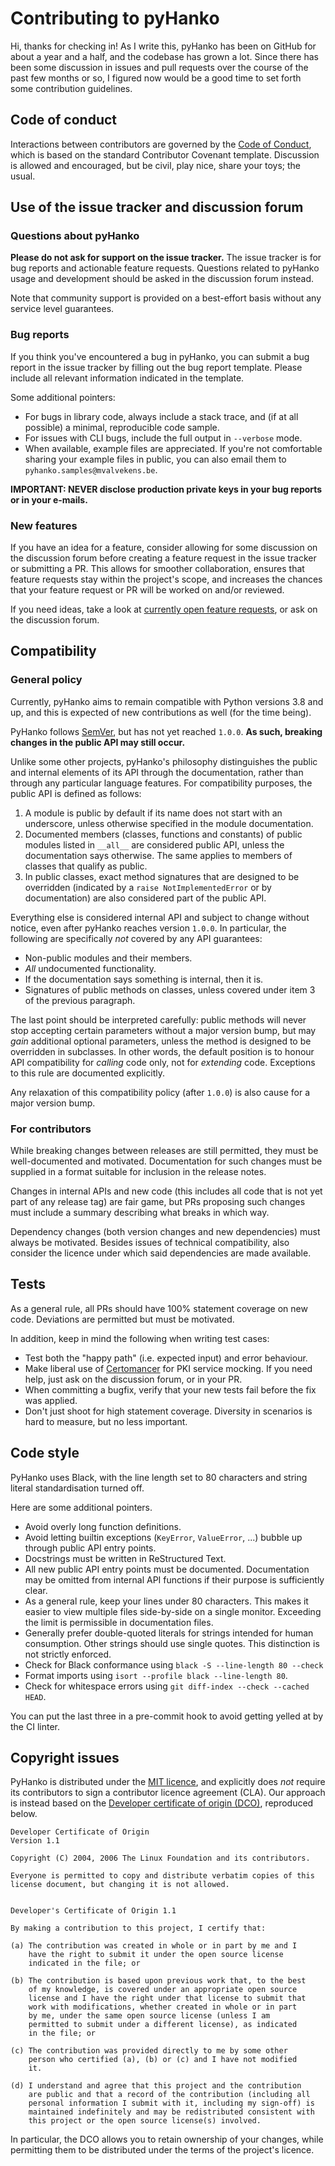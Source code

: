 # Contributing to pyHanko

Hi, thanks for checking in! As I write this, pyHanko has been on GitHub for
about a year and a half, and the codebase has grown a lot. Since there has been
some discussion in issues and pull requests over the course of the past few
months or so, I figured now would be a good time to set forth some contribution
guidelines.


## Code of conduct

Interactions between contributors are governed by the
[Code of Conduct](CODE_OF_CONDUCT.md),
which is based on the standard Contributor Covenant template. Discussion is
allowed and encouraged, but be civil, play nice, share your toys; the usual.


## Use of the issue tracker and discussion forum

### Questions about pyHanko

**Please do not ask for support on the issue tracker.** The issue tracker is for bug
reports and actionable feature requests. Questions related to pyHanko usage
and development should be asked in the discussion forum instead.

Note that community support is provided on a best-effort basis without any
service level guarantees.


### Bug reports

If you think you've encountered a bug in pyHanko, you can submit a bug report
in the issue tracker by filling out the bug report template. Please include all
relevant information indicated in the template.

Some additional pointers:

 * For bugs in library code, always include a stack trace, and (if at all
   possible) a minimal, reproducible code sample.
 * For issues with CLI bugs, include the full output in `--verbose` mode.
 * When available, example files are appreciated. If you're not comfortable
   sharing your example files in public, you can also email them to
   `pyhanko.samples@mvalvekens.be`.

**IMPORTANT: NEVER disclose production private keys in your bug reports or
in your e-mails.**


### New features

If you have an idea for a feature, consider allowing for some discussion on
the discussion forum before creating a feature request in the issue tracker
or submitting a PR. This allows for smoother collaboration, ensures that
feature requests stay within the project's scope, and increases the chances
that your feature request or PR will be worked on and/or reviewed.

If you need ideas, take a look at [currently open feature requests][feature-requests],
or ask on the discussion forum.

[feature-requests]: https://github.com/MatthiasValvekens/pyHanko/issues?q=is%3Aissue+is%3Aopen+label%3Aenhancement


## Compatibility


### General policy

Currently, pyHanko aims to remain compatible with Python versions 3.8 and up,
and this is expected of new contributions as well (for the time being).

PyHanko follows [SemVer](https://semver.org/), but has not yet reached `1.0.0`.
**As such, breaking changes in the public API may still occur.**


Unlike some other projects, pyHanko's philosophy distinguishes the public and
internal elements of its API through the documentation, rather than through
any particular language features. For compatibility purposes, the public API
is defined as follows:

 1. A module is public by default if its name does not start with an underscore,
    unless otherwise specified in the module documentation.
 2. Documented members (classes, functions and constants) of public modules
    listed in `__all__` are considered public API, unless the documentation
    says otherwise. The same applies to members of classes that qualify as
    public.
 3. In public classes, exact method signatures that are designed to be
    overridden (indicated by a `raise NotImplementedError` or by documentation)
    are also considered part of the public API.


Everything else is considered internal API and subject to change without notice,
even after pyHanko reaches version `1.0.0`. In particular, the following
are specifically _not_ covered by any API guarantees:

 - Non-public modules and their members.
 - _All_ undocumented functionality.
 - If the documentation says something is internal, then it is.
 - Signatures of public methods on classes, unless covered under item 3 of
   the previous paragraph.

The last point should be interpreted carefully: public methods will never
stop accepting certain parameters without a major version bump, but
may _gain_ additional optional parameters, unless the method is designed to be
overridden in subclasses. In other words, the default position is to honour
API compatibility for _calling_ code only, not for _extending_ code.
Exceptions to this rule are documented explicitly.


Any relaxation of this compatibility policy (after `1.0.0`) is also cause for
a major version bump.


### For contributors

While breaking changes between releases are still permitted, they must be
well-documented and motivated. Documentation for such changes must be supplied
in a format suitable for inclusion in the release notes.

Changes in internal APIs and new code (this includes all code that is not yet
part of any release tag) are fair game, but PRs proposing such changes must
include a summary describing what breaks in which way.

Dependency changes (both version changes and new dependencies) must always be
motivated. Besides issues of technical compatibility, also consider the
licence under which said dependencies are made available.


## Tests

As a general rule, all PRs should have 100% statement coverage on new code.
Deviations are permitted but must be motivated.

In addition, keep in mind the following when writing test cases:

 * Test both the "happy path" (i.e. expected input) and error behaviour.
 * Make liberal use of [Certomancer][certomancer] for PKI
   service mocking. If you need help, just ask on the discussion forum, or in
   your PR.
 * When committing a bugfix, verify that your new tests fail before the fix
   was applied.
 * Don't just shoot for high statement coverage. Diversity in scenarios is
   hard to measure, but no less important.

[certomancer]: https://github.com/MatthiasValvekens/certomancer

## Code style

PyHanko uses Black, with the line length set to 80 characters and
string literal standardisation turned off.

Here are some additional pointers.

 * Avoid overly long function definitions.
 * Avoid letting builtin exceptions (`KeyError`, `ValueError`, ...) bubble up
   through public API entry points.
 * Docstrings must be written in ReStructured Text.
 * All new public API entry points must be documented. Documentation may be
   omitted from internal API functions if their purpose is sufficiently clear.
 * As a general rule, keep your lines under 80 characters. This makes it easier
   to view multiple files side-by-side on a single monitor. Exceeding the limit
   is permissible in documentation files.
 * Generally prefer double-quoted literals for strings intended for human consumption.
   Other strings should use single quotes. This distinction is not strictly enforced.
 * Check for Black conformance using `black -S --line-length 80 --check`
 * Format imports using `isort --profile black --line-length 80`.
 * Check for whitespace errors using `git diff-index --check --cached HEAD`.

You can put the last three in a pre-commit hook to avoid getting yelled at by the
CI linter.


## Copyright issues

PyHanko is distributed under the [MIT licence](LICENSE), and explicitly does
*not* require its contributors to sign a contributor licence agreement (CLA).
Our approach is instead based on the
[Developer certificate of origin (DCO)][dco], reproduced below.

[dco]: https://developercertificate.org/

```
Developer Certificate of Origin
Version 1.1

Copyright (C) 2004, 2006 The Linux Foundation and its contributors.

Everyone is permitted to copy and distribute verbatim copies of this
license document, but changing it is not allowed.


Developer's Certificate of Origin 1.1

By making a contribution to this project, I certify that:

(a) The contribution was created in whole or in part by me and I
    have the right to submit it under the open source license
    indicated in the file; or

(b) The contribution is based upon previous work that, to the best
    of my knowledge, is covered under an appropriate open source
    license and I have the right under that license to submit that
    work with modifications, whether created in whole or in part
    by me, under the same open source license (unless I am
    permitted to submit under a different license), as indicated
    in the file; or

(c) The contribution was provided directly to me by some other
    person who certified (a), (b) or (c) and I have not modified
    it.

(d) I understand and agree that this project and the contribution
    are public and that a record of the contribution (including all
    personal information I submit with it, including my sign-off) is
    maintained indefinitely and may be redistributed consistent with
    this project or the open source license(s) involved.

```

In particular, the DCO allows you to retain ownership of your changes,
while permitting them to be distributed under the terms of the project's
licence.
